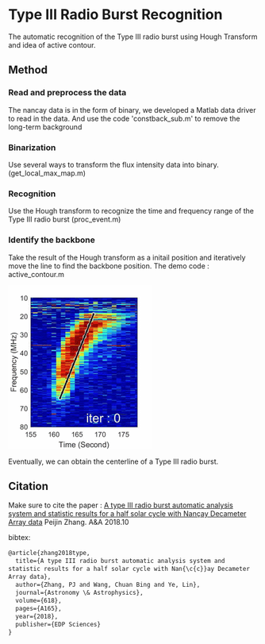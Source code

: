 # Type III Radio Burst Recognition
The automatic recognition of the Type III radio burst using Hough Transform and idea of active contour.

## Method

### Read and preprocess the data

The nancay data is in the form of binary, we developed a Matlab data driver to read in the data. And use the code 'constback\_sub.m' to remove the long-term background

### Binarization

Use several ways to transform the flux intensity data into binary. (get\_local\_max\_map.m)

### Recognition

Use the Hough transform to recognize the time and frequency range of the Type III radio burst (proc\_event.m)

### Identify the backbone

Take the result of the Hough transform as a initail position and iteratively move the line to find the backbone position. The demo code : active\_contour.m

![](https://github.com/Pjer-zhang/TypeIIIRadioBurstRecognition/blob/master/img/activecontour.GIF)

Eventually, we can obtain the centerline of a Type III radio burst.


## Citation
Make sure to cite the paper : [A type III radio burst automatic analysis system and statistic results for a half solar cycle with Nançay Decameter Array data](https://www.aanda.org/component/article?access=doi&doi=10.1051/0004-6361/201833260#R16) Peijin Zhang. A&A 2018.10

bibtex:
```
@article{zhang2018type,
  title={A type III radio burst automatic analysis system and statistic results for a half solar cycle with Nan{\c{c}}ay Decameter Array data},
  author={Zhang, PJ and Wang, Chuan Bing and Ye, Lin},
  journal={Astronomy \& Astrophysics},
  volume={618},
  pages={A165},
  year={2018},
  publisher={EDP Sciences}
}
```
